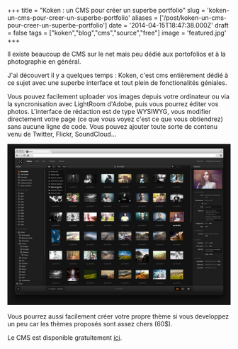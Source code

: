 +++
title = "Koken : un CMS pour créer un superbe portfolio"
slug = 'koken-un-cms-pour-creer-un-superbe-portfolio'
aliases = ['/post/koken-un-cms-pour-creer-un-superbe-portfolio']
date = '2014-04-15T18:47:38.000Z'
draft = false
tags = ["koken","blog","cms","source","free"]
image = 'featured.jpg'
+++

Il existe beaucoup de CMS sur le net mais peu dédié aux portofolios et à la photographie en général.

J'ai découvert il y a quelques temps : Koken, c'est cms entièrement dédié à ce sujet avec une superbe interface et tout plein de fonctionalités géniales.

Vous pouvez facilement uploader vos images depuis votre ordinateur ou via la syncronisation avec LightRoom d'Adobe, puis vous pourrez éditer vos photos. L'interface de rédaction  est de type WYSIWYG, vous modifier directement votre page (ce que vous voyez c'est ce que vous obtiendrez) sans aucune ligne de code. Vous pouvez ajouter toute sorte de contenu venu de Twitter, Flickr, SoundCloud...

![](app-library_m.jpg)

Vous pourrez aussi facilement créer votre propre thème si vous developpez un peu car les thèmes proposés sont assez chers (60$).

Le CMS est disponible gratuitement [ici](http://koken.me/).
